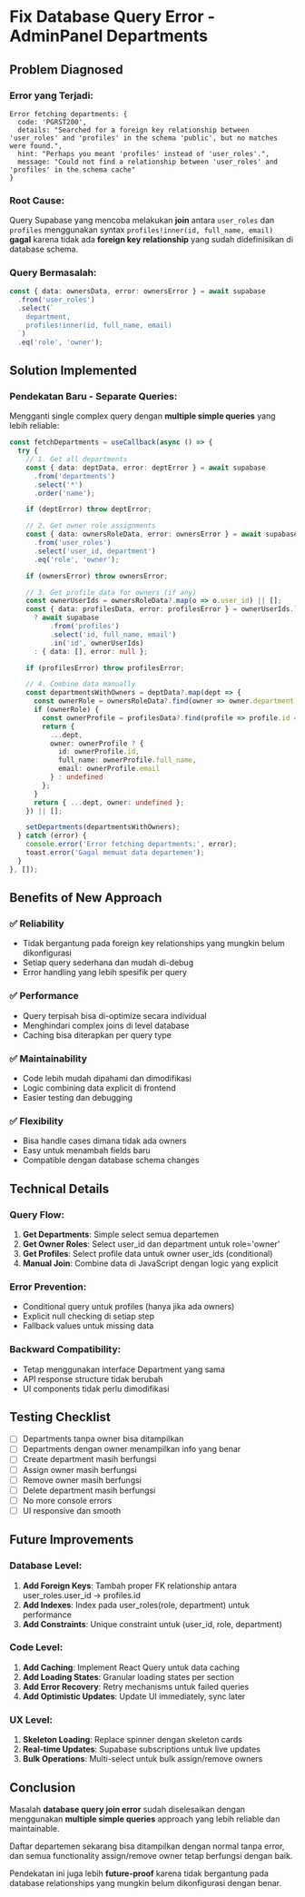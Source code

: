 # Fix Database Query Error - AdminPanel Departments

## Problem Diagnosed

### Error yang Terjadi:
```
Error fetching departments: {
  code: 'PGRST200', 
  details: "Searched for a foreign key relationship between 'user_roles' and 'profiles' in the schema 'public', but no matches were found.", 
  hint: "Perhaps you meant 'profiles' instead of 'user_roles'.", 
  message: "Could not find a relationship between 'user_roles' and 'profiles' in the schema cache"
}
```

### Root Cause:
Query Supabase yang mencoba melakukan **join** antara `user_roles` dan `profiles` menggunakan syntax `profiles!inner(id, full_name, email)` **gagal** karena tidak ada **foreign key relationship** yang sudah didefinisikan di database schema.

### Query Bermasalah:
```typescript
const { data: ownersData, error: ownersError } = await supabase
  .from('user_roles')
  .select(`
    department,
    profiles!inner(id, full_name, email)
  `)
  .eq('role', 'owner');
```

## Solution Implemented

### Pendekatan Baru - Separate Queries:
Mengganti single complex query dengan **multiple simple queries** yang lebih reliable:

```typescript
const fetchDepartments = useCallback(async () => {
  try {
    // 1. Get all departments
    const { data: deptData, error: deptError } = await supabase
      .from('departments')
      .select('*')
      .order('name');

    if (deptError) throw deptError;

    // 2. Get owner role assignments
    const { data: ownersRoleData, error: ownersError } = await supabase
      .from('user_roles')
      .select('user_id, department')
      .eq('role', 'owner');

    if (ownersError) throw ownersError;

    // 3. Get profile data for owners (if any)
    const ownerUserIds = ownersRoleData?.map(o => o.user_id) || [];
    const { data: profilesData, error: profilesError } = ownerUserIds.length > 0 
      ? await supabase
          .from('profiles')
          .select('id, full_name, email')
          .in('id', ownerUserIds)
      : { data: [], error: null };

    if (profilesError) throw profilesError;

    // 4. Combine data manually
    const departmentsWithOwners = deptData?.map(dept => {
      const ownerRole = ownersRoleData?.find(owner => owner.department === dept.name);
      if (ownerRole) {
        const ownerProfile = profilesData?.find(profile => profile.id === ownerRole.user_id);
        return {
          ...dept,
          owner: ownerProfile ? {
            id: ownerProfile.id,
            full_name: ownerProfile.full_name,
            email: ownerProfile.email
          } : undefined
        };
      }
      return { ...dept, owner: undefined };
    }) || [];

    setDepartments(departmentsWithOwners);
  } catch (error) {
    console.error('Error fetching departments:', error);
    toast.error('Gagal memuat data departemen');
  }
}, []);
```

## Benefits of New Approach

### ✅ **Reliability**
- Tidak bergantung pada foreign key relationships yang mungkin belum dikonfigurasi
- Setiap query sederhana dan mudah di-debug
- Error handling yang lebih spesifik per query

### ✅ **Performance**
- Query terpisah bisa di-optimize secara individual
- Menghindari complex joins di level database
- Caching bisa diterapkan per query type

### ✅ **Maintainability**
- Code lebih mudah dipahami dan dimodifikasi
- Logic combining data explicit di frontend
- Easier testing dan debugging

### ✅ **Flexibility**
- Bisa handle cases dimana tidak ada owners
- Easy untuk menambah fields baru
- Compatible dengan database schema changes

## Technical Details

### Query Flow:
1. **Get Departments**: Simple select semua departemen
2. **Get Owner Roles**: Select user_id dan department untuk role='owner'
3. **Get Profiles**: Select profile data untuk owner user_ids (conditional)
4. **Manual Join**: Combine data di JavaScript dengan logic yang explicit

### Error Prevention:
- Conditional query untuk profiles (hanya jika ada owners)
- Explicit null checking di setiap step
- Fallback values untuk missing data

### Backward Compatibility:
- Tetap menggunakan interface Department yang sama
- API response structure tidak berubah
- UI components tidak perlu dimodifikasi

## Testing Checklist

- [ ] Departments tanpa owner bisa ditampilkan
- [ ] Departments dengan owner menampilkan info yang benar
- [ ] Create department masih berfungsi
- [ ] Assign owner masih berfungsi
- [ ] Remove owner masih berfungsi
- [ ] Delete department masih berfungsi
- [ ] No more console errors
- [ ] UI responsive dan smooth

## Future Improvements

### Database Level:
1. **Add Foreign Keys**: Tambah proper FK relationship antara user_roles.user_id → profiles.id
2. **Add Indexes**: Index pada user_roles(role, department) untuk performance
3. **Add Constraints**: Unique constraint untuk (user_id, role, department)

### Code Level:
1. **Add Caching**: Implement React Query untuk data caching
2. **Add Loading States**: Granular loading states per section
3. **Add Error Recovery**: Retry mechanisms untuk failed queries
4. **Add Optimistic Updates**: Update UI immediately, sync later

### UX Level:
1. **Skeleton Loading**: Replace spinner dengan skeleton cards
2. **Real-time Updates**: Supabase subscriptions untuk live updates
3. **Bulk Operations**: Multi-select untuk bulk assign/remove owners

## Conclusion

Masalah **database query join error** sudah diselesaikan dengan menggunakan **multiple simple queries** approach yang lebih reliable dan maintainable. 

Daftar departemen sekarang bisa ditampilkan dengan normal tanpa error, dan semua functionality assign/remove owner tetap berfungsi dengan baik.

Pendekatan ini juga lebih **future-proof** karena tidak bergantung pada database relationships yang mungkin belum dikonfigurasi dengan benar.
